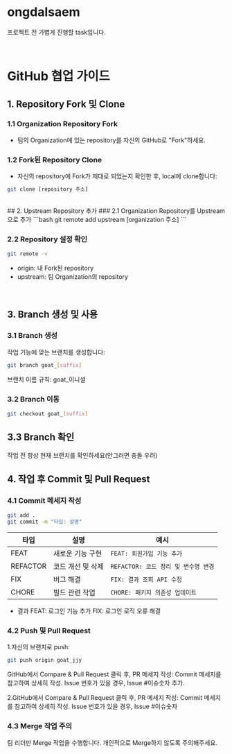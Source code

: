 # ongdalsaem
프로젝트 전 가볍게 진행할 task입니다.

<br/>

# GitHub 협업 가이드

## 1. Repository Fork 및 Clone

### **1.1 Organization Repository Fork**
- 팀의 Organization에 있는 repository를 자신의 GitHub로 "Fork"하세요.

### **1.2 Fork된 Repository Clone**
- 자신의 repository에 Fork가 제대로 되었는지 확인한 후, local에 clone합니다:
```bash
git clone [repository 주소]
```
<br/>
## 2. Upstream Repository 추가
### 2.1 Organization Repository를 Upstream으로 추가
```bash
git remote add upstream [organization 주소]
```

### 2.2 Repository 설정 확인
```bash
git remote -v
```
- origin: 내 Fork된 repository
- upstream: 팀 Organization의 repository
<br/>

## 3. Branch 생성 및 사용
### 3.1 Branch 생성
작업 기능에 맞는 브랜치를 생성합니다:
```bash
git branch goat_[suffix]
```
브랜치 이름 규칙:  goat_이니셜

### 3.2 Branch 이동
```bash
git checkout goat_[suffix]
```

## 3.3 Branch 확인
작업 전 항상 현재 브랜치를 확인하세요(안그러면 충돌 우려)
<br/>

## 4. 작업 후 Commit 및 Pull Request
### 4.1 Commit 메세지 작성
```bash
git add .
git commit -m "타입: 설명"
```

| 타입       | 설명                                | 예시                           |
|------------|-------------------------------------|--------------------------------|
| FEAT       | 새로운 기능 구현                     | `FEAT: 회원가입 기능 추가`      |
| REFACTOR   | 코드 개선 및 삭제                   | `REFACTOR: 코드 정리 및 변수명 변경` |
| FIX        | 버그 해결                          | `FIX: 결과 조회 API 수정`       |
| CHORE      | 빌드 관련 작업                     | `CHORE: 패키지 의존성 업데이트` |

- 결과
FEAT: 로그인 기능 추가
FIX: 로그인 로직 오류 해결

### 4.2 Push 및 Pull Request
1.자신의 브랜치로 push:
```bash
git push origin goat_jjy
```

GitHub에서 Compare & Pull Request 클릭 후, PR 메세지 작성:
Commit 메세지를 참고하여 상세히 작성.
Issue 번호가 있을 경우, Issue #이슈숫자 추가.

2.GitHub에서 Compare & Pull Request 클릭 후, PR 메세지 작성:
Commit 메세지를 참고하여 상세히 작성.
Issue 번호가 있을 경우, Issue #이슈숫자

### 4.3 Merge 작업 주의
팀 리더만 Merge 작업을 수행합니다.
개인적으로 Merge하지 않도록 주의해주세요.

